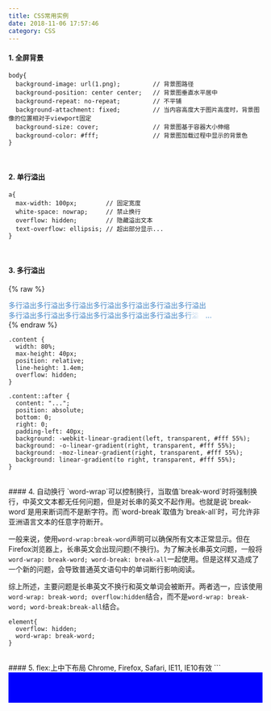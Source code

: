 ```yaml
---
title: CSS常用实例
date: 2018-11-06 17:57:46
category: CSS
---
```


#### 1. 全屏背景
```
body{
  background-image: url(1.png);         // 背景图路径
  background-position: center center;   // 背景图垂直水平居中
  background-repeat: no-repeat;         // 不平铺
  background-attachment: fixed;         // 当内容高度大于图片高度时，背景图像的位置相对于viewport固定
  background-size: cover;               // 背景图基于容器大小伸缩
  background-color: #fff;               // 背景图加载过程中显示的背景色
}
```
<br/>

#### 2. 单行溢出
```
a{
  max-width: 100px;        // 固定宽度
  white-space: nowrap;     // 禁止换行
  overflow: hidden;        // 隐藏溢出文本
  text-overflow: ellipsis; // 超出部分显示...
}
```
<br/>

#### 3. 多行溢出
{% raw %}
<style>
.content {
  width: 80%;
  max-height: 40px;
  position: relative;
  line-height: 1.4em;
  overflow: hidden;
  color: #4788C7;
}

.content::after {
  content: "...";
  position: absolute;
  bottom: 0;
  right: 0;
  padding-left: 40px;
  background: -webkit-linear-gradient(left, transparent, #fff 55%);
  background: -o-linear-gradient(right, transparent, #fff 55%);
  background: -moz-linear-gradient(right, transparent, #fff 55%);
  background: linear-gradient(to right, transparent, #fff 55%);
}

</style>
<div class="content">多行溢出多行溢出多行溢出多行溢出多行溢出多行溢出多行溢出多行溢出多行溢出多行溢出多行溢出多行溢出多行溢出多行溢出多行溢出多行溢出多行溢出多行溢出多行溢出多行溢出多行溢出多行溢出多行溢出多行溢出</div>
{% endraw %}

```
.content {
  width: 80%;
  max-height: 40px;
  position: relative;
  line-height: 1.4em;
  overflow: hidden;
}

.content::after {
  content: "...";
  position: absolute;
  bottom: 0;
  right: 0;
  padding-left: 40px;
  background: -webkit-linear-gradient(left, transparent, #fff 55%);
  background: -o-linear-gradient(right, transparent, #fff 55%);
  background: -moz-linear-gradient(right, transparent, #fff 55%);
  background: linear-gradient(to right, transparent, #fff 55%);
}
```

<br/>
#### 4. 自动换行
`word-wrap`可以控制换行，当取值`break-word`时将强制换行，中英文文本都无任何问题，但是对长串的英文不起作用。也就是说`break-word`是用来断词而不是断字符。而`word-break`取值为`break-all`时，可允许非亚洲语言文本的任意字符断开。

一般来说，使用`word-wrap:break-word`声明可以确保所有文本正常显示。但在Firefox浏览器上，长串英文会出现问题(不换行)。为了解决长串英文问题，一般将`word-wrap: break-word; word-break: break-all`一起使用。但是这样又造成了一个新的问题，会导致普通英文语句中的单词断行影响阅读。

综上所述，主要问题是长串英文不换行和英文单词会被断开。两者选一，应该使用`word-wrap: break-word; overflow:hidden`结合，而不是`word-wrap: break-word; word-break:break-all`结合。
```
element{
  overflow: hidden;
  word-wrap: break-word;
}
```

<br/>
#### 5. flex:上中下布局
Chrome, Firefox, Safari, IE11, IE10有效
```
<html>
  <style>
    .app{ 
      display: flex
    }
    .wrapper{ 
      display: flex; 
      flex-direction: column; 
      min-height: 100vh;
      width: 100%;
    }
    section{ 
      flex: 1 0 auto;
    }
    header, footer{ 
      height: 60px;
      background: blue;
    }
  </style>
  <div class="app">
    <div class="wrapper">
      <header></header>
      <section></section>
      <footer></footer>
    </div>
  </div>
</html>
```
<br/>

#### 6. 设置Select下拉箭头
```
select {
  appearance:none;
  -moz-appearance:none;
  -webkit-appearance:none;
  background: url("http://ourjs.github.io/static/2015/arrow.png") no-repeat scroll right center transparent;
}

// IE
select::-ms-expand { display: none; }
```
<br/>

#### 7. `<input> checkbox radio`样式自定义
- 方法1 图片替换
```

```
- 方法2 


#### 8. 弹窗，遮罩后内容不滚动
Bootstrap, Ant design方法, 弹窗出现时给body添加行内样式`{overflow: hidden}`， 弹窗消失时`{overflow: auto}`


#### 9. 阻止因出现滚动条导致页面抖动
信息流页面，如新浪微博，开始只有头部一些信息加载，此时页面高度有限，没有滚动条；然后，更多内容显示，滚动条出现。 `margin: 0 auto`主体元素自然会做偏移——跳动产生。
```
html {
  overflow-x: hidden;
  overflow-y: auto;
}
body {
  width: 100vw;
  overflow-x: hidden;
  padding-left: calc(100vw - 100%);
}
```

#### 10. flex保持内容不超出容器
在一个设置了`flex: 1`或`flex: 0 0 25%`的容器中，如果文字很长，这时候文字就会超出容器，而不是呆在设置好的动态剩余空间中。可以给`.content`添加`width:0`, .content就不会被自己的元素无限撑开。
```html
<div class="main">
  <div class="aside"></div>
  <div class="content"></div> 
</div>
```
```css
.main{
  display: flex;
}
.aside{
  flex: 0 0 200px;
}
.content{
  flex: 1;
  width: 0;
  overflow: hidden; /* 兼容firefox */
}
```

#### 10. 纹理背景
[更多详情查看](https://leaverou.github.io/css3patterns/)
{% raw %}
<style>
.veins div{
  width: 250px;
  height: 250px;
  display: inline-block;
}
.veins1{
  background:
  radial-gradient(black 15%, transparent 16%) 0 0,
  radial-gradient(black 15%, transparent 16%) 8px 8px,
  radial-gradient(rgba(255,255,255,.1) 15%, transparent 20%) 0 1px,
  radial-gradient(rgba(255,255,255,.1) 15%, transparent 20%) 8px 9px;
  background-color:#282828;
  background-size:16px 16px;
}
.veins2{
  background-color: #6d695c;
  background-image:
  repeating-linear-gradient(120deg, rgba(255,255,255,.1), rgba(255,255,255,.1) 1px, transparent 1px, transparent 60px),
  repeating-linear-gradient(60deg, rgba(255,255,255,.1), rgba(255,255,255,.1) 1px, transparent 1px, transparent 60px),
  linear-gradient(60deg, rgba(0,0,0,.1) 25%, transparent 25%, transparent 75%, rgba(0,0,0,.1) 75%, rgba(0,0,0,.1)),
  linear-gradient(120deg, rgba(0,0,0,.1) 25%, transparent 25%, transparent 75%, rgba(0,0,0,.1) 75%, rgba(0,0,0,.1));
  background-size: 70px 120px;
}
.veins3{
  background-color:silver;
  background-image:
  radial-gradient(circle at 100% 150%, silver 24%, white 25%, white 28%, silver 29%, silver 36%, white 36%, white 40%, transparent 40%, transparent),
  radial-gradient(circle at 0    150%, silver 24%, white 25%, white 28%, silver 29%, silver 36%, white 36%, white 40%, transparent 40%, transparent),
  radial-gradient(circle at 50%  100%, white 10%, silver 11%, silver 23%, white 24%, white 30%, silver 31%, silver 43%, white 44%, white 50%, silver 51%, silver 63%, white 64%, white 71%, transparent 71%, transparent),
  radial-gradient(circle at 100% 50%, white 5%, silver 6%, silver 15%, white 16%, white 20%, silver 21%, silver 30%, white 31%, white 35%, silver 36%, silver 45%, white 46%, white 49%, transparent 50%, transparent),
  radial-gradient(circle at 0    50%, white 5%, silver 6%, silver 15%, white 16%, white 20%, silver 21%, silver 30%, white 31%, white 35%, silver 36%, silver 45%, white 46%, white 49%, transparent 50%, transparent);
  background-size: 100px 50px;
}
.veins4{
  background-color:#556;
  background-image: linear-gradient(30deg, #445 12%, transparent 12.5%, transparent 87%, #445 87.5%, #445),
  linear-gradient(150deg, #445 12%, transparent 12.5%, transparent 87%, #445 87.5%, #445),
  linear-gradient(30deg, #445 12%, transparent 12.5%, transparent 87%, #445 87.5%, #445),
  linear-gradient(150deg, #445 12%, transparent 12.5%, transparent 87%, #445 87.5%, #445),
  linear-gradient(60deg, #99a 25%, transparent 25.5%, transparent 75%, #99a 75%, #99a),
  linear-gradient(60deg, #99a 25%, transparent 25.5%, transparent 75%, #99a 75%, #99a);
  background-size:80px 140px;
  background-position: 0 0, 0 0, 40px 70px, 40px 70px, 0 0, 40px 70px;
}
.veins5{
  background-color:#269;
  background-image: linear-gradient(white 2px, transparent 2px),
  linear-gradient(90deg, white 2px, transparent 2px),
  linear-gradient(rgba(255,255,255,.3) 1px, transparent 1px),
  linear-gradient(90deg, rgba(255,255,255,.3) 1px, transparent 1px);
  background-size: 100px 100px, 100px 100px, 20px 20px, 20px 20px;
  background-position:-2px -2px, -2px -2px, -1px -1px, -1px -1px;
}
.veins6{
  background-color:#001;
  background-image: radial-gradient(white 15%, transparent 16%),
  radial-gradient(white 15%, transparent 16%);
  background-size: 60px 60px;
  background-position: 0 0, 30px 30px;
}
.veins7{
  background-color: #fff;
  background-image:
  linear-gradient(90deg, transparent 79px, #abced4 79px, #abced4 81px, transparent 81px),
  linear-gradient(#eee .1em, transparent .1em);
  background-size: 100% 1.2em;
}
.veins8{
  background-color:white;
  background-image: linear-gradient(90deg, rgba(200,0,0,.5) 50%, transparent 50%),
  linear-gradient(rgba(200,0,0,.5) 50%, transparent 50%);
  background-size:50px 50px;
}
.veins9{
  background-color: gray;
  background-image: linear-gradient(90deg, transparent 50%, rgba(255,255,255,.5) 50%);
  background-size: 50px 50px;
}
</style>
<div class="veins">
  <div class="veins1"></div>
  <div class="veins2"></div>
  <div class="veins3"></div>
  <div class="veins4"></div>
  <div class="veins5"></div>
  <div class="veins6"></div>
  <div class="veins7"></div>
  <div class="veins8"></div>
  <div class="veins9"></div>
</div>
{% endraw %}

<br/>
#### 11. 不定宽高元素水平垂直居中
*不适合的方案*
- text-align和line-height
- position:absolute, 50%, margin: -px

*正确的方法*
- display:table和display:table-cell
```css
.container {
  display: table;
}
.inner {
  display: table-cell;
  vertical-align:middle;
  text-align:center;
}
```

- flex
```css
.container {
  display: flex;
  align-items: center;
  justify-content: center;
}
```

- position:absolute, 50%, translate
```css
.container {
  position: relative;
}
.inner {
  position: absolute;
  top: 50%;
  left: 50%;
  transform: translate(-50%, -50%);
}
```

- vw, vh和translate
```css
.inner {
  position:fixed;
  top: 50vh;
  left: 50vw;
  transform: translate(-50%, -50%); 
}
```

- :before和display:inline-block
```css
.container{
  text-align: center;
}
.container:before {
  content: '';
  display: inline-block;
  height: 100%;
  vertical-align: middle;
}
.inner {
  display: inline-block;
}
```

#### 12. 移动端1px问题
由于不同的手机有不同的像素密度导致的。如果移动显示屏的分辨率始终是普通屏幕的2倍，1px的边框在devicePixelRatio=2的移动显示屏下会显示成2px，所以在高清瓶下看着1px总是感觉变胖了。

- 在ios8+中当devicePixelRatio=2的时候使用0.5px
```js
.border { border: 1px solid #999 }
@media screen and (-webkit-min-device-pixel-ratio: 2) {
  .border { border: 0.5px solid #999 }
}
@media screen and (-webkit-min-device-pixel-ratio: 3) {
  .border { border: 0.333333px solid #999 }
}
```

- transform: scale(0.5)

<br/>

#### 参考资料
- [CSS3 Patterns Gallery 纹路背景](https://leaverou.github.io/css3patterns/)
- [Flex 布局教程：实例篇](http://www.ruanyifeng.com/blog/2015/07/flex-examples.html)
- [多行溢出](https://www.jianshu.com/p/d2be62a507b8)
- 《图解CSS3·核心技术与案例实践》 大漠[著]
- [阻止因出现滚动条导致页面抖动](https://blog.csdn.net/zh_rey/article/details/77531224)
- [能够让不定宽高元素水平和垂直居中的方法](https://www.jianshu.com/p/69c570f4c1cb)